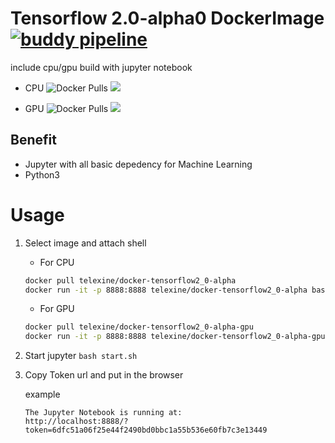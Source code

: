 # Tensorflow 2.0-alpha0 DockerImage [![buddy pipeline](https://app.buddy.works/tanuki360/docker-tensorflow-2-0/pipelines/pipeline/182768/badge.svg?token=d2929868a4631eda38c88a352bf74c56088c46ba923a000fc7702a2a88336708 "buddy pipeline")](https://app.buddy.works/tanuki360/docker-tensorflow-2-0/pipelines/pipeline/182768)   
 

include cpu/gpu build with jupyter notebook
* CPU  ![Docker Pulls](https://img.shields.io/docker/pulls/telexine/docker-tensorflow2_0-alpha.svg) [![](https://images.microbadger.com/badges/image/telexine/docker-tensorflow2_0-alpha:v1.1.svg)](https://microbadger.com/images/telexine/docker-tensorflow2_0-alpha:v1.1 "Get your own image badge on microbadger.com")  

* GPU  ![Docker Pulls](https://img.shields.io/docker/pulls/telexine/docker-tensorflow2_0-alpha-gpu.svg) [![](https://images.microbadger.com/badges/image/telexine/docker-tensorflow2_0-alpha-gpu.svg)](https://microbadger.com/images/telexine/docker-tensorflow2_0-alpha-gpu "Get your own image badge on microbadger.com")

## Benefit
 * Jupyter with all basic depedency for Machine Learning
 * Python3 
 
 # Usage
 
 1. Select image and attach shell

    * For CPU 
    ``` bash
    docker pull telexine/docker-tensorflow2_0-alpha
    docker run -it -p 8888:8888 telexine/docker-tensorflow2_0-alpha bash 
    ```

    * For GPU 
    ``` bash
    docker pull telexine/docker-tensorflow2_0-alpha-gpu
    docker run -it -p 8888:8888 telexine/docker-tensorflow2_0-alpha-gpu bash  
    ```
 
 2. Start jupyter ```bash start.sh```
 3. Copy Token url and put in the browser 
 
     example
     
     ```
     The Jupyter Notebook is running at:
     http://localhost:8888/?token=6dfc51a06f25e44f2490bd0bbc1a55b536e60fb7c3e13449
     ```
